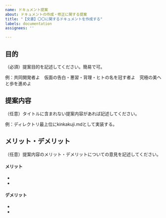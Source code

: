 ```yaml
---
name: ドキュメント提案
about: ドキュメントの作成・修正に関する提案
title: "【文書】〇〇に関するドキュメントを作成する"
labels: documentation
assignees: ''

---
```


## 目的
（必須）提案目的を記述してください。簡易で可。

例：共同開発者よ　仮面の告白・悪習・背理・ヒトの名を冠す者よ　究極の美へと歩を進めよ

## 提案内容
（任意）タイトルに含まれない提案内容があれば記述してください。

例：ディレクトリ最上位にkinkakuji.mdとして実装する。

## メリット・デメリット
（任意）提案内容のメリット・デメリットについての意見を記述してください。

#### メリット
- 
- 
#### デメリット
- 
-
